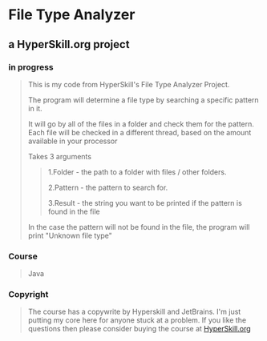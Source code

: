 # File Type Analyzer #
## a HyperSkill.org project ##
### in progress ###

> This is my code from HyperSkill's File Type Analyzer Project.
>
> The program will determine a file type by searching a specific pattern in it.
>
> It will go by all of the files in a folder and check them for the pattern.
> Each file will be checked in a different thread, based on the amount available in your processor
>
> Takes 3 arguments
>
>> 1.Folder - the path to a folder with files / other folders.
>>
>> 2.Pattern - the pattern to search for.
>>
>> 3.Result - the string you want to be printed if the pattern is found in the file
>
>
> In the case the pattern will not be found in the file,
> the program will print "Unknown file type"


### Course ###

> Java

### Copyright ###

> The course has a copywrite by Hyperskill and JetBrains. I'm just putting my core here for anyone stuck at a problem.
> If you like the questions then please consider buying the course at [HyperSkill.org](https://hyperskill.org/)
